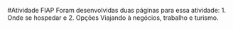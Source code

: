 #Atividade FIAP
Foram desenvolvidas duas páginas para essa atividade: 1. Onde se hospedar e 2. Opções Viajando à negócios, trabalho e turismo. 
